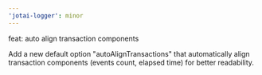 ```yaml
---
'jotai-logger': minor
---
```


feat: auto align transaction components

Add a new default option "autoAlignTransactions" that automatically
align transaction components (events count, elapsed time) for
better readability.
